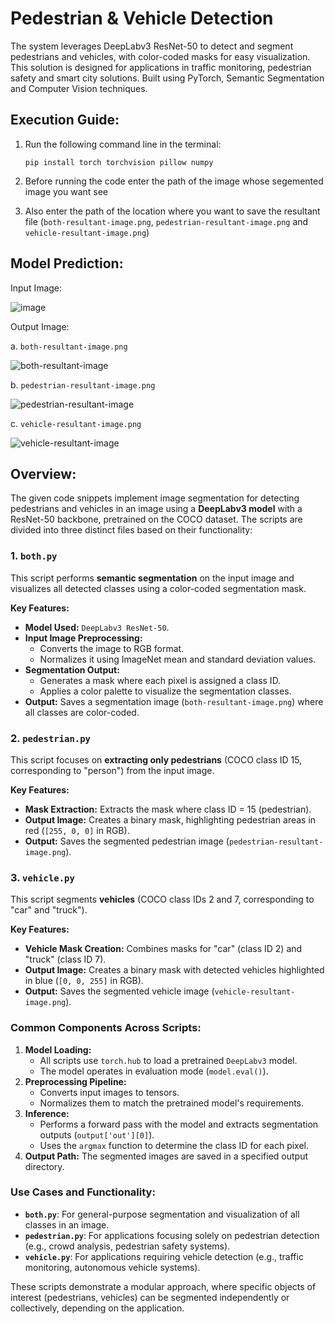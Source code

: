 # Pedestrian & Vehicle Detection
The system leverages DeepLabv3 ResNet-50 to detect and segment pedestrians and vehicles, with color-coded masks for easy visualization. This solution is designed for applications in traffic monitoring, pedestrian safety and smart city solutions. Built using PyTorch, Semantic Segmentation and Computer Vision techniques.

## Execution Guide:
1. Run the following command line in the terminal:
   ```
   pip install torch torchvision pillow numpy
   ```

2. Before running the code enter the path of the image whose segemented image you want see

3. Also enter the path of the location where you want to save the resultant file (`both-resultant-image.png`, `pedestrian-resultant-image.png` and `vehicle-resultant-image.png`)

## Model Prediction:

   Input Image:

   ![image](https://github.com/user-attachments/assets/3dd7a070-af2a-4be8-b3f8-e086786f7e12)

   Output Image:

   a. `both-resultant-image.png`

   ![both-resultant-image](https://github.com/user-attachments/assets/27e99204-0c63-432b-b1da-cb7005f19278)

   b. `pedestrian-resultant-image.png`

   ![pedestrian-resultant-image](https://github.com/user-attachments/assets/d466bc8a-ec32-4c29-9f52-995a96fb6542)

   c. `vehicle-resultant-image.png`

   ![vehicle-resultant-image](https://github.com/user-attachments/assets/69510d44-292d-4e56-94f4-629521116d15)

## Overview:
The given code snippets implement image segmentation for detecting pedestrians and vehicles in an image using a **DeepLabv3 model** with a ResNet-50 backbone, pretrained on the COCO dataset. The scripts are divided into three distinct files based on their functionality:

### **1. `both.py`**
This script performs **semantic segmentation** on the input image and visualizes all detected classes using a color-coded segmentation mask.

**Key Features:**
- **Model Used:** `DeepLabv3 ResNet-50`.
- **Input Image Preprocessing:**
  - Converts the image to RGB format.
  - Normalizes it using ImageNet mean and standard deviation values.
- **Segmentation Output:**
  - Generates a mask where each pixel is assigned a class ID.
  - Applies a color palette to visualize the segmentation classes.
- **Output:** Saves a segmentation image (`both-resultant-image.png`) where all classes are color-coded.

### **2. `pedestrian.py`**
This script focuses on **extracting only pedestrians** (COCO class ID 15, corresponding to "person") from the input image.

**Key Features:**
- **Mask Extraction:** Extracts the mask where class ID = 15 (pedestrian).
- **Output Image:** Creates a binary mask, highlighting pedestrian areas in red (`[255, 0, 0]` in RGB).
- **Output:** Saves the segmented pedestrian image (`pedestrian-resultant-image.png`).

### **3. `vehicle.py`**
This script segments **vehicles** (COCO class IDs 2 and 7, corresponding to "car" and "truck").

**Key Features:**
- **Vehicle Mask Creation:** Combines masks for "car" (class ID 2) and "truck" (class ID 7).
- **Output Image:** Creates a binary mask with detected vehicles highlighted in blue (`[0, 0, 255]` in RGB).
- **Output:** Saves the segmented vehicle image (`vehicle-resultant-image.png`).

### **Common Components Across Scripts:**
1. **Model Loading:**
   - All scripts use `torch.hub` to load a pretrained `DeepLabv3` model.
   - The model operates in evaluation mode (`model.eval()`).
2. **Preprocessing Pipeline:**
   - Converts input images to tensors.
   - Normalizes them to match the pretrained model's requirements.
3. **Inference:**
   - Performs a forward pass with the model and extracts segmentation outputs (`output['out'][0]`).
   - Uses the `argmax` function to determine the class ID for each pixel.
4. **Output Path:** The segmented images are saved in a specified output directory.

### **Use Cases and Functionality:**
- **`both.py`**: For general-purpose segmentation and visualization of all classes in an image.
- **`pedestrian.py`**: For applications focusing solely on pedestrian detection (e.g., crowd analysis, pedestrian safety systems).
- **`vehicle.py`**: For applications requiring vehicle detection (e.g., traffic monitoring, autonomous vehicle systems).

These scripts demonstrate a modular approach, where specific objects of interest (pedestrians, vehicles) can be segmented independently or collectively, depending on the application.
